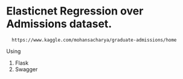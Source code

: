 # Elasticnet Regression over Admissions dataset.
      https://www.kaggle.com/mohansacharya/graduate-admissions/home
      
Using
  1. Flask
  2. Swagger

